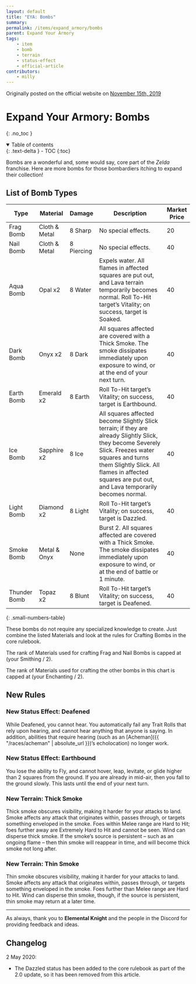 ```yaml
---
layout: default
title: "EYA: Bombs"
summary:
permalink: /items/expand_armory/bombs
parent: Expand Your Armory
tags:
    - item
    - bomb
    - terrain
    - status-effect
    - official-article
contributors:
    - milly
---
```


Originally posted on the official website on [November 15th, 2019](https://reclaimthewild.net/index.php/2019/11/15/expanding-your-armory-bombs/)

# Expand Your Armory: Bombs
{: .no_toc }

<details open markdown="block">
  <summary>
    Table of contents
  </summary>
  {: .text-delta }
- TOC
{:toc}
</details>

Bombs are a wonderful and, some would say, core part of the *Zelda* franchise. Here are more bombs for those bombardiers itching to expand their collection!

## List of Bomb Types

| Type         | Material         | Damage     | Description         | Market<br>Price |
|--------------|------------------|------------|---------------------|-----------------|
| Frag Bomb    | Cloth &<br>Metal | 8 Sharp    | No special effects. | 20              |
| Nail Bomb    | Cloth &<br>Metal | 8 Piercing | No special effects. | 40              |
| Aqua Bomb    | Opal x2          | 8 Water    | Expels water. All flames in affected squares are put out, and Lava terrain temporarily becomes normal. Roll To-Hit target’s Vitality; on success, target is Soaked.                     | 40              |
| Dark Bomb    | Onyx x2          | 8 Dark     | All squares affected are covered with a Thick Smoke. The smoke dissipates immediately upon exposure to wind, or at the end of your next turn.                    | 40              |
| Earth Bomb   | Emerald x2       | 8 Earth    | Roll To-Hit target’s Vitality; on success, target is Earthbound.                     | 40              |
| Ice Bomb     | Sapphire x2      | 8 Ice      | All squares affected become Slightly Slick terrain; if they are already Slightly Slick, they become Severely Slick. Freezes water squares and turns them Slightly Slick. All flames in affected squares are put out, and Lava temporarily becomes normal.                     | 40              |
| Light Bomb   | Diamond x2       | 8 Light    | Roll To-Hit target’s Vitality; on success, target is Dazzled.                     | 40              |
| Smoke Bomb   | Metal &<br>Onyx  | None       | Burst 2. All squares affected are covered with a Thick Smoke. The smoke dissipates immediately upon exposure to wind, or at the end of battle or 1 minute.                     | 40              |
| Thunder Bomb | Topaz x2         | 8 Blunt    | Roll To-Hit target’s Vitality; on success, target is Deafened.                     | 40              |
{: .small-numbers-table}

These bombs do not require any specialized knowledge to create. Just combine the listed Materials and look at the rules for Crafting Bombs in the core rulebook.

The rank of Materials used for crafting Frag and Nail Bombs is capped at (your Smithing / 2).

The rank of Materials used for crafting the other bombs in this chart is capped at (your Enchanting / 2).

## New Rules

### New Status Effect: Deafened

While Deafened, you cannot hear. You automatically fail any Trait Rolls that rely upon hearing, and cannot hear anything that anyone is saying. In addition, abilities that require hearing (such as an [Acheman]({{ "/races/acheman" | absolute_url }})’s echolocation) no longer work.

### New Status Effect: Earthbound

You lose the ability to Fly, and cannot hover, leap, levitate, or glide higher than 2 squares from the ground. If you are already in mid-air, then you fall to the ground slowly. This lasts until the end of your next turn.

### New Terrain: Thick Smoke

Thick smoke obscures visibility, making it harder for your attacks to land. Smoke affects any attack that originates within, passes through, or targets something enveloped in the smoke. Foes within Melee range are Hard to Hit; foes further away are Extremely Hard to Hit and cannot be seen. Wind can disperse thick smoke. If the smoke’s source is persistent – such as an ongoing flame – then thin smoke will reappear in time, and will become thick smoke not long after.

### New Terrain: Thin Smoke

Thin smoke obscures visibility, making it harder for your attacks to land. Smoke affects any attack that originates within, passes through, or targets something enveloped in the smoke. Foes further than Melee range are Hard to Hit. Wind can disperse thin smoke, though, if the source is persistent, thin smoke may return at a later time.

* * *

As always, thank you to **Elemental Knight** and the people in the Discord for providing feedback and ideas.

## Changelog

2 May 2020: 
* The Dazzled status has been added to the core rulebook as part of the 2.0 update, so it has been removed from this article.